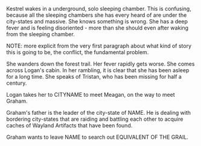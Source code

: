 Kestrel wakes in a underground, solo sleeping chamber. This is confusing, because all the sleeping chambers she has every heard of are under the city-states and massive. She knows something is wrong. She has a deep fever and is feeling disoriented - more than she should even after waking from the sleeping chamber.

NOTE: more explicit from the very first paragraph about what kind of story this is going to be, the conflict, the fundamental problem.

She wanders down the forest trail. Her fever rapidly gets worse. She comes across Logan's cabin. In her rambling, it is clear that she has been asleep for a long time. She speaks of Tristan, who has been missing for half a century.

Logan takes her to CITYNAME to meet Meagan, on the way to meet Graham.

Graham's father is the leader of the city-state of NAME. He is dealing with bordering city-states that are raiding and battling each other to acquire caches of Wayland Artifacts that have been found.

Graham wants to leave NAME to search out EQUIVALENT OF THE GRAIL.
